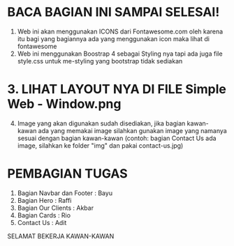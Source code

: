 # BACA BAGIAN INI SAMPAI SELESAI!

1. Web ini akan menggunakan ICONS dari Fontawesome.com oleh karena itu bagi yang bagiannya ada yang menggunakan icon maka lihat di fontawesome
2. Web ini menggunakan Boostrap 4 sebagai Styling nya tapi ada juga file style.css untuk me-styling yang bootstrap tidak sediakan
# 3. LIHAT LAYOUT NYA DI FILE Simple Web - Window.png
4. Image yang akan digunakan sudah disediakan, jika bagian kawan-kawan ada yang memakai image silahkan gunakan image yang namanya sesuai dengan bagian kawan-kawan (contoh: bagian Contact Us ada image, silahkan ke folder "img" dan pakai contact-us.jpg)

# PEMBAGIAN TUGAS
1. Bagian Navbar dan Footer : Bayu
2. Bagian Hero : Raffi
3. Bagian Our Clients : Akbar
4. Bagian Cards : Rio
5. Contact Us : Adit

SELAMAT BEKERJA KAWAN-KAWAN
